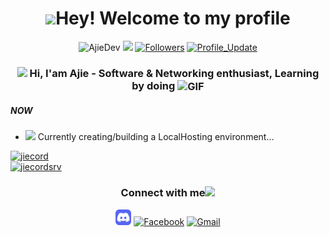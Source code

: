 <h1 align="center"> <img src="https://emojis.slackmojis.com/emojis/images/1531849430/4246/blob-sunglasses.gif?1531849430" width="36"/>Hey! Welcome to my profile </h1>

<p align="center"> 
    <img src="https://komarev.com/ghpvc/?username=AjieDev" alt="AjieDev"/>       
    <!--<a href="https://github.com/milaan9?tab=repositories" target="_blank"><img src="https://badges.pufler.dev/repos/milaan9" alt="Repos"/></a>--> 
    <!--<img src="https://badges.pufler.dev/years/milaan9" alt="Active_Years"/>-->  
    <!--<a href="https://github.com/milaan9/milaan9" target="_blank"><img src="https://badges.pufler.dev/commits/monthly/milaan9" alt="commits"/>--> 
    <a href="https://github.com/AjieDev/AjieDev/pulse" alt="Activity"><img src="https://img.shields.io/github/commit-activity/m/AjieDev/ajiedev" /></a>
    <a href="https://github.com/AjieDev?tab=followers"><img alt="Followers" src="https://img.shields.io/github/followers/AjieDev?color=4C1&logo=github"></a>
    <a href="https://github.com/AjieDev/AjieDev" target="_blank"><img alt="Profile_Update" src="https://img.shields.io/github/last-commit/AjieDev/ajiedev?label=Profile%20update&style=fflat-square"></a>
    <!--<a href="https://github.com/milaan9" target="_blank"><img alt="milaan9" src="https://badges.pufler.dev/visits/milaan9/milaan9?logo=GitHub&label=visits&color=success&logoColor=white&style=flat-square"/></a>-->
    <!--<img src="https://badges.pufler.dev/gists/milaan9" alt="milaan9"/>-->
    <!--<img src="https://readme-jokes.vercel.app/api" alt="milaan9"/>-->
</p> 


<h3 align="center"> 
    <img src="https://media.giphy.com/media/hvRJCLFzcasrR4ia7z/giphy.gif" width="21"></a> Hi, I'am Ajie - Software & Networking enthusiast, Learning by doing <img align="center" alt="GIF" width="30"  src="https://media.giphy.com/media/H6KusZ8pzxtyymblnE/giphy.gif" width="36"/>
</h3> 

<!---<p align="center">   

<h4>My Port Forward Uptime (in 1 hour)</h4>
<image src=https://status.ajieblogs.eu.org/api/badge/16/uptime/1?labelPrefix=CloudFlare+US+ />
<image src=https://status.ajieblogs.eu.org/api/badge/5/uptime/1?labelPrefix=Contabo+SG1+ />
<image src=https://status.ajieblogs.eu.org/api/badge/6/uptime/1?labelPrefix=PerwiraMedia+SG2+ />
<image src=https://status.ajieblogs.eu.org/api/badge/7/uptime/1?labelPrefix=Amazon+WS+ID1+ />
<image src=https://status.ajieblogs.eu.org/api/badge/8/uptime/1?labelPrefix=IDCloudHost+ID2+ />
    More at https://direct.ajiedev-net.rf.gd/dnet-fwd
</p> --->




##### NOW
- <img src="https://github.com/TheDudeThatCode/TheDudeThatCode/blob/master/Assets/Developer.gif" width="28"> Currently creating/building a LocalHosting environment... </img>

[![jiecord](https://discord.c99.nl/widget/theme-3/867303900884893727.png)](https://dsc.gg/ajidevserver) <br />
[![jiecordsrv](https://discord.com/api/guilds/993867537337024565/widget.png?style=banner2)](https://dsc.gg/ajidevserver)

<div align="center">
<h3> Connect with me<a href="https://gifyu.com/image/Zy2f"><img src="https://github.com/milaan9/milaan9/blob/main/Handshake.gif" width="60"></a>
</h3> 
    
<p align="center">
    <a href="https://www.discord.ajiedev-co.rf.gd" target="_blank"><img alt="Discord Server" width="25px" src="https://raw.githubusercontent.com/tandpfun/skill-icons/main/icons/Discord.svg"></a>
    <a href="https://www.facebook.com/ajiedev.co" target="_blank"><img alt="Facebook" width="25px" src="https://upload.wikimedia.org/wikipedia/commons/5/51/Facebook_f_logo_%282019%29.svg"></a>
    <a href="mailto:ajiedev@ajieblogs.eu.org" target="_blank"><img alt="Gmail" width="25px" src="https://github.com/TheDudeThatCode/TheDudeThatCode/blob/master/Assets/Gmail.svg"></a> 
</p>  
    
<!-- <p align="center">
    <a href="https://github.com/milaan9/milaan9/actions"><img alt="Build README" src="https://github.com/milaan9/milaan9/workflows/Build%20README/badge.svg"></a>
    <a href="https://mybinder.org/v2/gh/jupyterlab/jupyterlab-demo/master?urlpath=lab" target="_blank"><img alt="Python" src="https://mybinder.org/badge_logo.svg"></a>
<!--https://mybinder.org/v2/gh/jupyterlab/jupyterlab-demo/master-->
</p>

<!--
[![DOI](https://zenodo.org/badge/200104059.svg)](https://zenodo.org/badge/latestdoi/200104059)
- 📄 [Resume](https://sudhanshu456.github.io/stages/updated_resume.pdf) 
![Sudhanshu Prajapati's github stats](https://github-readme-stats.vercel.app/api?username=sudhanshu456&show_icons=true)
[![Top Langs](https://github-readme-stats.vercel.app/api/top-langs/?username=sudhanshu456&layout=compact)](https://github.com/sudhanshu456)
- 💻Checkout my [portfolio](https://sudhanshu456.github.io/)
-->


<!-- CREDITS TO https://github.com/milaan9 -->
